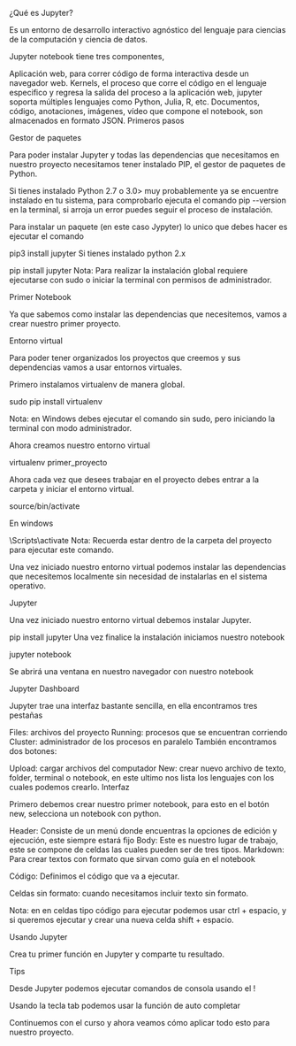 ¿Qué es Jupyter?

Es un entorno de desarrollo interactivo agnóstico del lenguaje para ciencias de la computación y ciencia de datos.

Jupyter notebook tiene tres componentes,

Aplicación web, para correr código de forma interactiva desde un navegador web.
Kernels, el proceso que corre el código en el lenguaje especifico y regresa la salida del proceso a la aplicación web, jupyter soporta múltiples lenguajes como Python, Julia, R, etc.
Documentos, código, anotaciones, imágenes, vídeo que compone el notebook, son almacenados en formato JSON.
Primeros pasos

Gestor de paquetes

Para poder instalar Jupyter y todas las dependencias que necesitamos en nuestro proyecto necesitamos tener instalado PIP, el gestor de paquetes de Python.

Si tienes instalado Python 2.7 o 3.0> muy probablemente ya se encuentre instalado en tu sistema, para comprobarlo ejecuta el comando pip --version en la terminal, si arroja un error puedes seguir el proceso de instalación.

Para instalar un paquete (en este caso Jypyter) lo unico que debes hacer es ejecutar el comando

pip3 install jupyter
Si tienes instalado python 2.x

pip install jupyter
Nota: Para realizar la instalación global requiere ejecutarse con sudo o iniciar la terminal con permisos de administrador.

Primer Notebook

Ya que sabemos como instalar las dependencias que necesitemos, vamos a crear nuestro primer proyecto.

Entorno virtual

Para poder tener organizados los proyectos que creemos y sus dependencias vamos a usar entornos virtuales.

Primero instalamos virtualenv de manera global.

sudo pip install virtualenv

Nota: en Windows debes ejecutar el comando sin sudo, pero iniciando la terminal con modo administrador.

Ahora creamos nuestro entorno virtual

virtualenv primer_proyecto

Ahora cada vez que desees trabajar en el proyecto debes entrar a la carpeta y iniciar el entorno virtual.

source/bin/activate

En windows

\Scripts\activate
Nota: Recuerda estar dentro de la carpeta del proyecto para ejecutar este comando.

Una vez iniciado nuestro entorno virtual podemos instalar las dependencias que necesitemos localmente sin necesidad de instalarlas en el sistema operativo.

Jupyter

Una vez iniciado nuestro entorno virtual debemos instalar Jupyter.

pip install jupyter
Una vez finalice la instalación iniciamos nuestro notebook

jupyter notebook

Se abrirá una ventana en nuestro navegador con nuestro notebook

Jupyter Dashboard

Jupyter trae una interfaz bastante sencilla, en ella encontramos tres pestañas

Files: archivos del proyecto
Running: procesos que se encuentran corriendo
Cluster: administrador de los procesos en paralelo
También encontramos dos botones:

Upload: cargar archivos del computador
New: crear nuevo archivo de texto, folder, terminal o notebook, en este ultimo nos lista los lenguajes con los cuales podemos crearlo.
Interfaz

Primero debemos crear nuestro primer notebook, para esto en el botón new, selecciona un notebook con python.


Header: Consiste de un menú donde encuentras la opciones de edición y ejecución, este siempre estará fijo
Body: Este es nuestro lugar de trabajo, este se compone de celdas las cuales pueden ser de tres tipos.
Markdown: Para crear textos con formato que sirvan como guía en el notebook

Código: Definimos el código que va a ejecutar.

Celdas sin formato: cuando necesitamos incluir texto sin formato.

Nota: en en celdas tipo código para ejecutar podemos usar ctrl + espacio, y si queremos ejecutar y crear una nueva celda shift + espacio.

Usando Jupyter

Crea tu primer función en Jupyter y comparte tu resultado.


Tips

Desde Jupyter podemos ejecutar comandos de consola usando el !

Usando la tecla tab podemos usar la función de auto completar

Continuemos con el curso y ahora veamos cómo aplicar todo esto para nuestro proyecto.